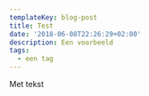 ```yaml
---
templateKey: blog-post
title: Test
date: '2018-06-08T22:26:29+02:00'
description: Een voorbeeld
tags:
  - een tag
---
```

Met tekst
